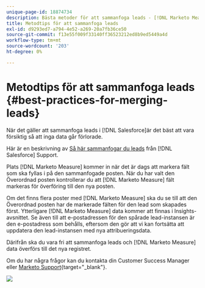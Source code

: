 ```yaml
---
unique-page-id: 18874734
description: Bästa metoder för att sammanfoga leads - [!DNL Marketo Measure] - Produktdokumentation
title: Metodtips för att sammanfoga leads
exl-id: d9293ed7-a794-4e52-a269-20a7fb36ce50
source-git-commit: f13e55f009f33140ff36523212ed8b9ed5449a4d
workflow-type: tm+mt
source-wordcount: '203'
ht-degree: 0%

---
```


# Metodtips för att sammanfoga leads {#best-practices-for-merging-leads}

När det gäller att sammanfoga leads i [!DNL Salesforce]är det bäst att vara försiktig så att inga data går förlorade.

Här är en beskrivning av [Så här sammanfogar du leads](https://help.salesforce.com/HTViewHelpDoc?id=leads_merge.htm&amp;language=en_US) från [!DNL Salesforce] Support.

Plats [!DNL Marketo Measure] kommer in när det är dags att markera fält som ska fyllas i på den sammanfogade posten. När du har valt den Överordnad posten kontrollerar du att [!DNL Marketo Measure] fält markeras för överföring till den nya posten.

Om det finns flera poster med [!DNL Marketo Measure] ska du se till att den Överordnad posten har de markerade fälten för den lead som skapades först. Ytterligare [!DNL Marketo Measure] data kommer att finnas i Insights-avsnittet. Se även till att e-postadressen för den spårade lead-instansen är den e-postadress som behålls, eftersom den gör att vi kan fortsätta att uppdatera den lead-instansen med nya attribueringsdata.

Därifrån ska du vara fri att sammanfoga leads och [!DNL Marketo Measure] data överförs till det nya registret.

Om du har några frågor kan du kontakta din Customer Success Manager eller [Marketo Support](https://nation.marketo.com/t5/support/ct-p/Support){target="_blank"}.

![](assets/1.jpg)
